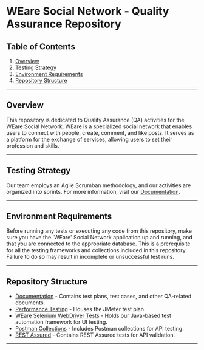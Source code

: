 # WEare Social Network - Quality Assurance Repository

## Table of Contents
1. [Overview](#overview)
2. [Testing Strategy](#testing-strategy)
3. [Environment Requirements](#environment-requirements)
4. [Repository Structure](#repository-structure)

---

## Overview
This repository is dedicated to Quality Assurance (QA) activities for the WEare Social Network. WEare is a specialized social network that enables users to connect with people, create, comment, and like posts. It serves as a platform for the exchange of services, allowing users to set their profession and skills.

---

## Testing Strategy
Our team employs an Agile Scrumban methodology, and our activities are organized into sprints. For more information, visit our [Documentation](https://github.com/Alpha-50-group-4-final-project/Group-4-common-repo/tree/main/Documentation).

---

## Environment Requirements
Before running any tests or executing any code from this repository, make sure you have the 'WEare' Social Network application up and running, and that you are connected to the appropriate database. This is a prerequisite for all the testing frameworks and collections included in this repository. Failure to do so may result in incomplete or unsuccessful test runs.

---

## Repository Structure

- [Documentation](https://github.com/Alpha-50-group-4-final-project/Group-4-common-repo/tree/main/Documentation) - Contains test plans, test cases, and other QA-related documents.
- [Performance Testing](https://github.com/Alpha-50-group-4-final-project/Group-4-common-repo/tree/main/Performance-Testing) - Houses the JMeter test plan.
- [WEare Selenium WebDriver Tests](https://github.com/Alpha-50-group-4-final-project/Group-4-common-repo/tree/main/SeleniumWebDriver-automation-framework) - Holds our Java-based test automation framework for UI testing.
- [Postman Collections](https://github.com/Alpha-50-group-4-final-project/Group-4-common-repo/tree/main/Postman-Collections) - Includes Postman collections for API testing.
- [REST Assured](https://github.com/Alpha-50-group-4-final-project/Group-4-common-repo/tree/main/REST-Assured-WEare) - Contains REST Assured tests for API validation.

---

